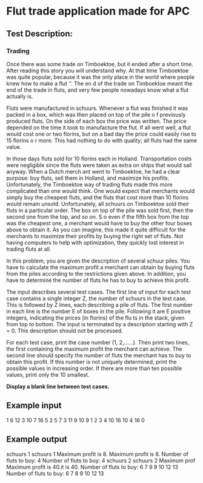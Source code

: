 # Flut  trade application made for **APC**

## Test Description:

### Trading
Once there was some trade on Timboektoe, but it ended after a short time. After reading this story
you will understand why. At that time Timboektoe was quite popular, because it was the only place
in the world where people knew how to make a flut ’’. The en d of the trade on Timboektoe meant
the end of the trade in fluts, and very few people nowadays know what a flut actually is.

Fluts were manufactured in schuurs. Whenever a flut was finished it was packed in a box, which
was then placed on top of the pile o f previously produced fluts. On the side of each box the price
was written. The price depended on the time it took to manufacture the flut. If all went well, a flut
would cost one or two florins, but on a bad day the price could easily rise to 15 florins o r more. This
had nothing to do with quality; all fluts had the same value.

In those days fluts sold for 10 florins each in Holland. Transportation costs were negligible since the
fluts were taken as extra on ships that would sail anyway. When a Dutch merch ant went to
Timboektoe, he had a clear purpose: buy fluts, sell them in Holland, and maximize his profits.
Unfortunately, the Timboektoe way of trading fluts made this more complicated than one would
think. One would expect that merchants would simply buy the cheapest fluts, and the fluts that cost
more than 10 florins would remain unsold. Unfortunately, all schuurs on Timboektoe sold their fluts
in a particular order. The box on top of the pile was sold first, then the second one from the top, and
so on. S o even if the fifth box from the top was the cheapest one, a merchant would have to buy the
other four boxes above to obtain it. As you can imagine, this made it quite difficult for the
merchants to maximize their profits by buying the right set of fluts. Not having computers to help
with optimization, they quickly lost interest in trading fluts at all.

In this problem, you are given the description of several schuur piles. You have to calculate the
maximum profit a merchant can obtain by buying fluts from the piles according to the restrictions
given above. In addition, you have to determine the number of fluts he has to buy to achieve this
profit.

The input describes several test cases. The first line of input for each test case contains a single
integer Z, the number of schuurs in the test case. This is followed by Z lines, each describing a pile
of fluts. The first number in each line is the number E of boxes in the pile. Following it are E
positive integers, indicating the prices (in florins) of the flu ts in the stack, given from top to bottom.
The input is terminated by a description starting with Z = 0. This description should not be
processed.

For each test case, print the case number (1, 2,……). Then print two lines, the first containing the
maximum profit the merchant can achieve. The second line should specify the number of fluts the
merchant has to buy to obtain this profit. If this number is not uniquely determined, print the
possible values in increasing order. If there are more than ten possible values, print only the 10
smallest.

**Display a blank line between test cases.**
## Example input
1
6 12 3 10 7 16 5
2
5 7 3 11 9 10
9 1 2 3 4 10 16 10 4 16
0
 
## Example output
schuurs 1
schuurs 1
Maximum profit is 8.
Maximum profit is 8.
Number of fluts to buy: 4
Number of fluts to buy: 4
schuurs 2
schuurs 2
Maximum prof
Maximum profit is 40.it is 40.
Number of fluts to buy: 6 7 8 9 10 12 13
Number of fluts to buy: 6 7 8 9 10 12 13
